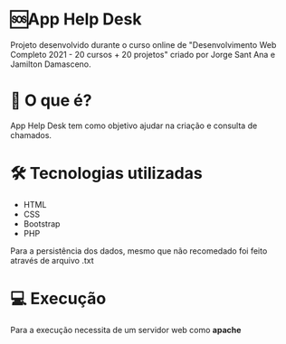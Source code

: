 # 🆘App Help Desk 

Projeto desenvolvido durante o curso online de "Desenvolvimento Web Completo 2021 - 20 cursos + 20 projetos" criado por Jorge Sant Ana e Jamilton Damasceno.

# 📌 O que é? 

App Help Desk tem como objetivo ajudar na criação e consulta de chamados.

# 🛠 Tecnologias utilizadas 

* HTML
* CSS
* Bootstrap
* PHP

Para a persistência dos dados, mesmo que não recomedado foi feito através de arquivo .txt 

# 💻 Execução

Para a execução necessita de um servidor web como **apache**




